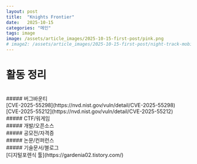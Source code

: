 ```yaml
---
layout: post
title:  "Knights Frontier"
date:   2025-10-15
categories: "메인"
tags: image
image: /assets/article_images/2025-10-15-first-post/pink.png
# image2: /assets/article_images/2025-10-15-first-post/night-track-mobile.JPG
---
```

# 활동 정리      

<br>
##### 버그바운티   
<br>
[CVE-2025-55298](https://nvd.nist.gov/vuln/detail/CVE-2025-55298)  
[CVE-2025-55212](https://nvd.nist.gov/vuln/detail/CVE-2025-55212)
<br>
##### CTF/워게임
<br>
##### 개발/오픈소스        
<br>
##### 공모전/자격증     
<br>
##### 논문/컨퍼런스
<br>
##### 기술문서/블로그  
<br>
[디지털포렌식 툴](https://gardenia02.tistory.com/)

